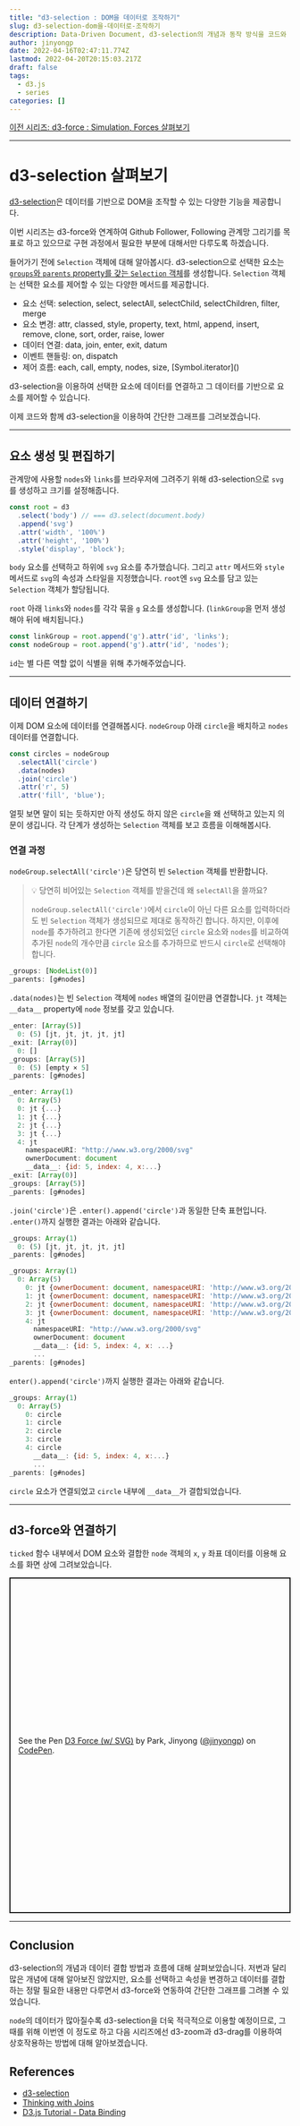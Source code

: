 ```yaml
---
title: "d3-selection : DOM을 데이터로 조작하기"
slug: d3-selection-dom을-데이터로-조작하기
description: Data-Driven Document, d3-selection의 개념과 동작 방식을 코드와 함께 살펴봅니다.
author: jinyongp
date: 2022-04-16T02:47:11.774Z
lastmod: 2022-04-20T20:15:03.217Z
draft: false
tags:
  - d3.js
  - series
categories: []
---
```


[이전 시리즈: d3-force : Simulation, Forces 살펴보기](/blog/d3-force-simulation-forces-살펴보기)

---

# d3-selection 살펴보기

[d3-selection](https://github.com/d3/d3-selection)은 데이터를 기반으로 DOM을 조작할 수 있는 다양한 기능을 제공합니다.

이번 시리즈는 d3-force와 연계하여 Github Follower, Following 관계망 그리기를 목표로 하고 있으므로 구현 과정에서 필요한 부분에 대해서만 다루도록 하겠습니다.

들어가기 전에 `Selection` 객체에 대해 알아봅시다. d3-selection으로 선택한 요소는 [`groups`와 `parents` property를 갖는 `Selection` 객체](https://github.com/d3/d3-selection/blob/main/src/selection/index.js)를 생성합니다. `Selection` 객체는 선택한 요소를 제어할 수 있는 다양한 메서드를 제공합니다.

- 요소 선택: selection, select, selectAll, selectChild, selectChildren, filter, merge
- 요소 변경: attr, classed, style, property, text, html, append, insert, remove, clone, sort, order, raise, lower
- 데이터 연결: data, join, enter, exit, datum
- 이벤트 핸들링: on, dispatch
- 제어 흐름: each, call, empty, nodes, size, \[Symbol.iterator\]()

d3-selection을 이용하여 선택한 요소에 데이터를 연결하고 그 데이터를 기반으로 요소를 제어할 수 있습니다.

이제 코드와 함께 d3-selection을 이용하여 간단한 그래프를 그려보겠습니다.

---

## 요소 생성 및 편집하기

관계망에 사용할 `nodes`와 `links`를 브라우저에 그려주기 위해 d3-selection으로 `svg`를 생성하고 크기를 설정해줍니다.

```js
const root = d3
  .select('body') // === d3.select(document.body)
  .append('svg')
  .attr('width', '100%')
  .attr('height', '100%')
  .style('display', 'block');
```

`body` 요소를 선택하고 하위에 `svg` 요소를 추가했습니다. 그리고 `attr` 메서드와 `style` 메서드로 `svg`의 속성과 스타일을 지정했습니다. `root`엔 `svg` 요소를 담고 있는 `Selection` 객체가 할당됩니다.

`root` 아래 `links`와 `nodes`를 각각 묶을 `g` 요소를 생성합니다. (`linkGroup`을 먼저 생성해야 뒤에 배치됩니다.)

```js
const linkGroup = root.append('g').attr('id', 'links');
const nodeGroup = root.append('g').attr('id', 'nodes');
```

`id`는 별 다른 역할 없이 식별을 위해 추가해주었습니다.

---

## 데이터 연결하기

이제 DOM 요소에 데이터를 연결해봅시다. `nodeGroup` 아래 `circle`을 배치하고 `nodes` 데이터를 연결합니다.

```js
const circles = nodeGroup
  .selectAll('circle')
  .data(nodes)
  .join('circle')
  .attr('r', 5)
  .attr('fill', 'blue');
```

얼핏 보면 말이 되는 듯하지만 아직 생성도 하지 않은 `circle`을 왜 선택하고 있는지 의문이 생깁니다. 각 단계가 생성하는 `Selection` 객체를 보고 흐름을 이해해봅시다.

### 연결 과정

`nodeGroup.selectAll('circle')`은 당연히 빈 `Selection` 객체를 반환합니다.

>💡 당연히 비어있는 `Selection` 객체를 받을건데 왜 `selectAll`을 쓸까요?
>
>`nodeGroup.selectAll('circle')`에서 `circle`이 아닌 다른 요소를 입력하더라도 빈 `Selection` 객체가 생성되므로 제대로 동작하긴 합니다. 하지만, 이후에 `node`를 추가하려고 한다면 기존에 생성되었던 `circle` 요소와 `nodes`를 비교하여 추가된 `node`의 개수만큼 `circle` 요소를 추가하므로 반드시 `circle`로 선택해야 합니다.

```js
_groups: [NodeList(0)]
_parents: [g#nodes]
```

`.data(nodes)`는 빈 `Selection` 객체에 `nodes` 배열의 길이만큼 연결합니다. `jt` 객체는 `__data__` property에 `node` 정보를 갖고 있습니다.

```js
_enter: [Array(5)]
  0: (5) [jt, jt, jt, jt, jt]
_exit: [Array(0)]
  0: []
_groups: [Array(5)]
  0: (5) [empty × 5]
_parents: [g#nodes]
```

```js
_enter: Array(1)
  0: Array(5)
  0: jt {...}
  1: jt {...}
  2: jt {...}
  3: jt {...}
  4: jt
    namespaceURI: "http://www.w3.org/2000/svg"
    ownerDocument: document
    __data__: {id: 5, index: 4, x:...}
_exit: [Array(0)]
_groups: [Array(5)]
_parents: [g#nodes]
```

`.join('circle')`은 `.enter().append('circle')`과 동일한 단축 표현입니다. `.enter()`까지 실행한 결과는 아래와 같습니다.

```js
_groups: Array(1)
  0: (5) [jt, jt, jt, jt, jt]
_parents: [g#nodes]
```

```js
_groups: Array(1)
  0: Array(5)
    0: jt {ownerDocument: document, namespaceURI: 'http://www.w3.org/2000/svg', ...}
    1: jt {ownerDocument: document, namespaceURI: 'http://www.w3.org/2000/svg', ...}
    2: jt {ownerDocument: document, namespaceURI: 'http://www.w3.org/2000/svg', ...}
    3: jt {ownerDocument: document, namespaceURI: 'http://www.w3.org/2000/svg', ...}
    4: jt
      namespaceURI: "http://www.w3.org/2000/svg"
      ownerDocument: document
      __data__: {id: 5, index: 4, x: ...}
      ...
_parents: [g#nodes]
```

`enter().append('circle')`까지 실행한 결과는 아래와 같습니다.

```js
_groups: Array(1)
  0: Array(5)
    0: circle
    1: circle
    2: circle
    3: circle
    4: circle
      __data__: {id: 5, index: 4, x:...}
      ...
_parents: [g#nodes]
```

 `circle` 요소가 연결되었고 `circle` 내부에 `__data__`가 결합되었습니다.

---

## d3-force와 연결하기

`ticked` 함수 내부에서 DOM 요소와 결합한 `node` 객체의 `x`, `y` 좌표 데이터를 이용해 요소를 화면 상에 그려보았습니다.

<p class="codepen" data-height="600" data-default-tab="result" data-slug-hash="MWrxgPB" data-user="jinyongp" style="height: 600px; box-sizing: border-box; display: flex; align-items: center; justify-content: center; border: 2px solid; margin: 1em 0; padding: 1em;">
  <span>See the Pen <a href="https://codepen.io/jinyongp/pen/MWrxgPB">
  D3 Force (w/  SVG)</a> by Park, Jinyong (<a href="https://codepen.io/jinyongp">@jinyongp</a>)
  on <a href="https://codepen.io">CodePen</a>.</span>
</p>
<script async src="https://cpwebassets.codepen.io/assets/embed/ei.js"></script>

---

## Conclusion

d3-selection의 개념과 데이터 결합 방법과 흐름에 대해 살펴보았습니다. 저번과 달리 많은 개념에 대해 알아보진 않았지만, 요소를 선택하고 속성을 변경하고 데이터를 결합하는 정말 필요한 내용만 다루면서 d3-force와 연동하여 간단한 그래프를 그려볼 수 있었습니다.

`node`의 데이터가 많아질수록 d3-selection을 더욱 적극적으로 이용할 예정이므로, 그 때를 위해 이번엔 이 정도로 하고 다음 시리즈에선 d3-zoom과 d3-drag를 이용하여 상호작용하는 방법에 대해 알아보겠습니다.

## References

- [d3-selection](https://github.com/d3/d3-selection)
- [Thinking with Joins](https://bost.ocks.org/mike/join/)
- [D3.js Tutorial - Data Binding](https://lucidar.me/en/d3.js/part-07-data-binding)
